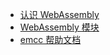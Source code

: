 * [认识 WebAssembly](./docs/Meet%20WebAssembly.md)
* [WebAssembly 模块](./docs/WebAssembly%20modules.md)
* [emcc 帮助文档](./docs/emcc-help.md)
